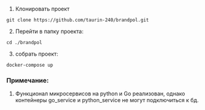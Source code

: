 1. Клонировать проект
```
git clone https://github.com/taurin-240/brandpol.git
```
2. Перейти в папку проекта:
```
cd ./brandpol
```
3. собрать проект:
```
docker-compose up
```
### Примечание:
1. Функционал микросервисов на python и Go реализован, однако контейнеры go_service и python_service не могут подключиться к бд.
